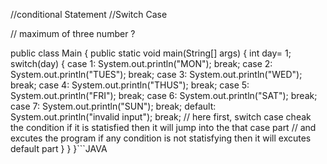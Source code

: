//conditional Statement
//Switch Case 

// maximum of three number ?

public class Main
{
	public static void main(String[] args) 
	{
	    int day= 1;
	    switch(day)
	    {
	        case 1: System.out.println("MON");
	        break;
	        case 2: System.out.println("TUES");
	        break;
	        case 3: System.out.println("WED");
	        break;
	        case 4: System.out.println("THUS");
	        break;
	        case 5: System.out.println("FRI");
	        break;
	        case 6: System.out.println("SAT");
	        break;
	        case 7: System.out.println("SUN");
	        break;
	        default: System.out.println("invalid input");
	        break;
	        // here first, switch case cheak the condition if it is statisfied then it will jump into the that case part
	        // and excutes the program if any condition is not statisfying then it will excutes default part
	    }
	}
}```JAVA

```
 
